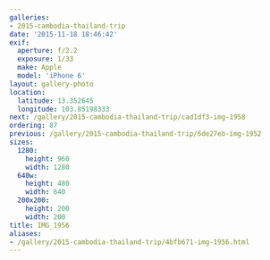 ```yaml
---
galleries:
- 2015-cambodia-thailand-trip
date: '2015-11-18 18:46:42'
exif:
  aperture: f/2.2
  exposure: 1/33
  make: Apple
  model: 'iPhone 6'
layout: gallery-photo
location:
  latitude: 13.352645
  longitude: 103.85198333
next: /gallery/2015-cambodia-thailand-trip/cad1df3-img-1958
ordering: 87
previous: /gallery/2015-cambodia-thailand-trip/6de27eb-img-1952
sizes:
  1280:
    height: 960
    width: 1280
  640w:
    height: 480
    width: 640
  200x200:
    height: 200
    width: 200
title: IMG_1956
aliases:
- /gallery/2015-cambodia-thailand-trip/4bfb671-img-1956.html
---
```

